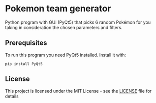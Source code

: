 # Pokemon team generator

Python program with GUI (PyQt5) that picks 6 random Pokémon for you taking in consideration the chosen parameters and filters.

## Prerequisites

To run this program you need PyQt5 installed. Install it with:

```
pip install PyQt5
```

## License

This project is licensed under the MIT License - see the [LICENSE](LICENSE) file for details
